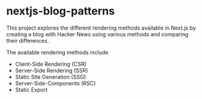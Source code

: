 # nextjs-blog-patterns

This project explores the different rendering methods available in Next.js by creating a blog with Hacker News using various methods and comparing their differences.

The available rendering methods include

- Client-Side Rendering (CSR)
- Server-Side Rendering (SSR)
- Static Site Generation (SSG)
- Server-Side-Components (RSC)
- Static Export

